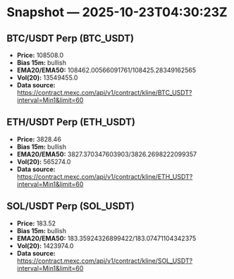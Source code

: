 # Snapshot — 2025-10-23T04:30:23Z

## BTC/USDT Perp (BTC_USDT)
- **Price:** 108508.0
- **Bias 15m:** bullish
- **EMA20/EMA50:** 108462.00566091761/108425.28349162565
- **Vol(20):** 13549455.0
- **Data source:** https://contract.mexc.com/api/v1/contract/kline/BTC_USDT?interval=Min1&limit=60

## ETH/USDT Perp (ETH_USDT)
- **Price:** 3828.46
- **Bias 15m:** bullish
- **EMA20/EMA50:** 3827.370347603903/3826.2698222099357
- **Vol(20):** 565274.0
- **Data source:** https://contract.mexc.com/api/v1/contract/kline/ETH_USDT?interval=Min1&limit=60

## SOL/USDT Perp (SOL_USDT)
- **Price:** 183.52
- **Bias 15m:** bullish
- **EMA20/EMA50:** 183.35924326899422/183.07471104342375
- **Vol(20):** 1423974.0
- **Data source:** https://contract.mexc.com/api/v1/contract/kline/SOL_USDT?interval=Min1&limit=60
